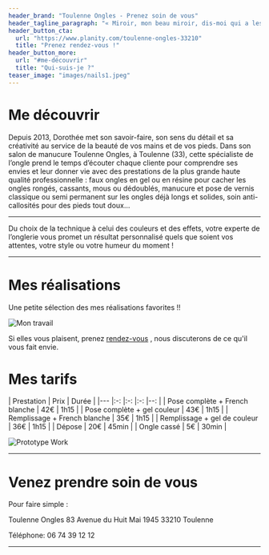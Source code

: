 ```yaml
---
header_brand: "Toulenne Ongles - Prenez soin de vous"
header_tagline_paragraph: "« Miroir, mon beau miroir, dis-moi qui a les plus beaux ongles ? » Il se pourrait bien que ce soit vous après votre rendez-vous au salon de manucure Toulenne Ongles, à Toulenne entre Bordeaux et Marmande ! La talentueuse Dorothée, styliste ongulaire, vous y reçoit dans un cadre chaleureux et convivial le temps d’un soin 100 % sur mesure : pose de faux ongles, vernis semi-permanent, manucure, beauté des pieds…"
header_button_cta:
  url: "https://www.planity.com/toulenne-ongles-33210"
  title: "Prenez rendez-vous !"
header_button_more:
  url: "#me-découvrir"
  title: "Qui-suis-je ?"
teaser_image: "images/nails1.jpeg"
---
```


# Me découvrir 

Depuis 2013, Dorothée met son savoir-faire, son sens du détail et sa créativité au service de la beauté de vos mains et de vos pieds. Dans son salon de manucure Toulenne Ongles, à Toulenne (33), cette spécialiste de l’ongle prend le temps d’écouter chaque cliente pour comprendre ses envies et leur donner vie avec des prestations de la plus grande haute qualité professionnelle : faux ongles en gel ou en résine pour cacher les ongles rongés, cassants, mous ou dédoublés, manucure et pose de vernis classique ou semi permanent sur les ongles déjà longs et solides, soin anti-callosités pour des pieds tout doux…    

<!-- Some introductory text to get you excited about what we are doing. For example, I could tell you what our [Mes réalisations](#prototype) can do and then link you to our [contact form](#contact-form) so you can get in touch to ask for a **one-on-one** (or more :-)) showcase session. -->

---

Du choix de la technique à celui des couleurs et des effets, votre experte de l’onglerie vous promet un résultat personnalisé quels que soient vos attentes, votre style ou votre humeur du moment !  

<!-- {{< contact_form id="contact-form" placeholder_name="Name" placeholder_email="Email Address" placeholder_message="Message" button_label="Send ✉️">}} -->

---

# Mes réalisations

Une petite sélection des mes réalisations favorites !!

![Mon travail](images/nails2.jpg)

Si elles vous plaisent, prenez [rendez-vous](https://www.planity.com/toulenne-ongles-33210) , nous discuterons de ce qu'il vous fait envie.

# Mes tarifs


|   Prestation   |   Prix |   Durée |
|---    |:-:    |:-:    |:-:    |--:    |
|  Pose complète + French blanche  |   42€  |  1h15 |
|  Pose complète + gel couleur     |   43€  |  1h15 |
|  Remplissage + French blanche    |   35€  |  1h15 |
|  Remplissage + gel de couleur    |   36€  |  1h15 |
|  Dépose                          |   20€  |  45min |
|  Ongle cassé                     |    5€  |  30min |


![Prototype Work](images/nails3.jpg)


---

# Venez prendre soin de vous

Pour faire simple :

Toulenne Ongles
83 Avenue du Huit Mai 1945
33210 Toulenne


<!-- E-mail: jane@doe.net -->
Téléphone: 06 74 39 12 12

---

<!-- # Stay in touch

Let's stay in touch. Sign up for our newsletter. Do not worry, we will not bother you with boring details. Expect nice & tight updates about once or twice every 3 months.

{{< newsletter_sign_up id="newsletter-sign-up-form" placeholder_email="Your Email" button_label="Sign up">}} -->
